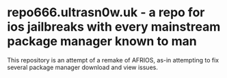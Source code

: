 # repo666.ultrasn0w.uk - a repo for ios jailbreaks with every mainstream package manager known to man


This repository is an attempt of a remake of AFRIOS, as-in attempting to fix several package manager download and view issues. 


